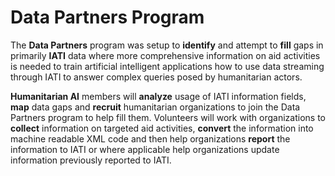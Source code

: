 # Data Partners Program

The **Data Partners** program was setup to **identify** and attempt to **fill** gaps in primarily **IATI** data where more comprehensive information on aid activities is needed to train artificial intelligent applications how to use data streaming through IATI to answer complex queries posed by humanitarian actors.

**Humanitarian AI** members will **analyze** usage of IATI information fields, **map** data gaps and **recruit** humanitarian organizations to join the Data Partners program to help fill them. Volunteers will work with organizations to **collect** information on targeted aid activities, **convert** the information into machine readable XML code and then help organizations **report** the information to IATI or where applicable help organizations update information previously reported to IATI.

